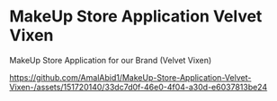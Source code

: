 # MakeUp Store Application Velvet Vixen 
MakeUp Store Application for our Brand (Velvet Vixen)


https://github.com/AmalAbid1/MakeUp-Store-Application-Velvet-Vixen-/assets/151720140/33dc7d0f-46e0-4f04-a30d-e6037813be24

